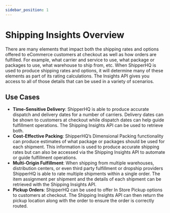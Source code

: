 ```yaml
---
sidebar_position: 1
---
```


# Shipping Insights Overview

There are many elements that impact both the shipping rates and options offered to eCommerce customers at checkout as well as how orders are fulfilled. For example, what carrier and service to use, what package or packages to use, what warehouse to ship from, etc. When ShipperHQ is used to produce shipping rates and options, it will determine many of these elements as part of its rating calculations. The Insights API gives you access to all of those details that can be used in a variety of scenarios.

## Use Cases
* **Time-Sensitive Delivery**: ShipperHQ is able to produce accurate dispatch and delivery dates for a number of carriers. Delivery dates can be shown to customers at checkout while dispatch dates can help guide fulfillment operations. The Shipping Insights API can be used to retrieve both.
* **Cost-Effective Packing**: ShipperHQ’s Dimensional Packing functionality can produce estimates of what package or packages should be used for each shipment. This information is used to produce accurate shipping rates but can also be accessed via the Shipping Insights API to automate or guide fulfillment operations.
* **Multi-Origin Fulfillment**: When shipping from multiple  warehouses, distribution centers, or even third party fulfillment or dropship providers ShipperHQ is able to rate multiple shipments within a single order. The item assignment per shipment and the details of each shipment can be retrieved with the Shipping Insights API.
* **Pickup Orders**: ShipperHQ can be used to offer In Store Pickup options to customers at checkout. The Shipping Insights API can then return the pickup location along with the order to ensure the order is correctly routed.
